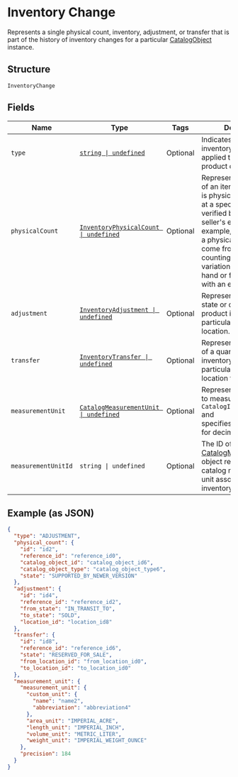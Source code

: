 
# Inventory Change

Represents a single physical count, inventory, adjustment, or transfer
that is part of the history of inventory changes for a particular
[CatalogObject](../../doc/models/catalog-object.md) instance.

## Structure

`InventoryChange`

## Fields

| Name | Type | Tags | Description |
|  --- | --- | --- | --- |
| `type` | [`string \| undefined`](../../doc/models/inventory-change-type.md) | Optional | Indicates how the inventory change was applied to a tracked product quantity. |
| `physicalCount` | [`InventoryPhysicalCount \| undefined`](../../doc/models/inventory-physical-count.md) | Optional | Represents the quantity of an item variation that is physically present<br>at a specific location, verified by a seller or a seller's employee. For example,<br>a physical count might come from an employee counting the item variations on<br>hand or from syncing with an external system. |
| `adjustment` | [`InventoryAdjustment \| undefined`](../../doc/models/inventory-adjustment.md) | Optional | Represents a change in state or quantity of product inventory at a<br>particular time and location. |
| `transfer` | [`InventoryTransfer \| undefined`](../../doc/models/inventory-transfer.md) | Optional | Represents the transfer of a quantity of product inventory at a<br>particular time from one location to another. |
| `measurementUnit` | [`CatalogMeasurementUnit \| undefined`](../../doc/models/catalog-measurement-unit.md) | Optional | Represents the unit used to measure a `CatalogItemVariation` and<br>specifies the precision for decimal quantities. |
| `measurementUnitId` | `string \| undefined` | Optional | The ID of the [CatalogMeasurementUnit](entity:CatalogMeasurementUnit) object representing the catalog measurement unit associated with the inventory change. |

## Example (as JSON)

```json
{
  "type": "ADJUSTMENT",
  "physical_count": {
    "id": "id2",
    "reference_id": "reference_id0",
    "catalog_object_id": "catalog_object_id6",
    "catalog_object_type": "catalog_object_type6",
    "state": "SUPPORTED_BY_NEWER_VERSION"
  },
  "adjustment": {
    "id": "id4",
    "reference_id": "reference_id2",
    "from_state": "IN_TRANSIT_TO",
    "to_state": "SOLD",
    "location_id": "location_id8"
  },
  "transfer": {
    "id": "id8",
    "reference_id": "reference_id6",
    "state": "RESERVED_FOR_SALE",
    "from_location_id": "from_location_id0",
    "to_location_id": "to_location_id0"
  },
  "measurement_unit": {
    "measurement_unit": {
      "custom_unit": {
        "name": "name2",
        "abbreviation": "abbreviation4"
      },
      "area_unit": "IMPERIAL_ACRE",
      "length_unit": "IMPERIAL_INCH",
      "volume_unit": "METRIC_LITER",
      "weight_unit": "IMPERIAL_WEIGHT_OUNCE"
    },
    "precision": 184
  }
}
```

